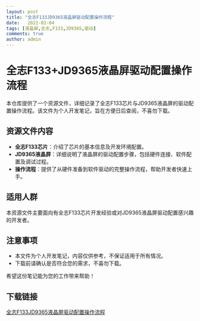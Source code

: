 ```yaml
---
layout: post
title: "全志F133JD9365液晶屏驱动配置操作流程"
date:   2022-02-04
tags: [液晶屏,全志,F133,JD9365,驱动]
comments: true
author: admin
---
```

# 全志F133+JD9365液晶屏驱动配置操作流程

本仓库提供了一个资源文件，详细记录了全志F133芯片与JD9365液晶屏的驱动配置操作流程。该文件为个人开发笔记，旨在方便日后查阅，不喜勿下载。

## 资源文件内容

- **全志F133芯片**：介绍了芯片的基本信息及开发环境配置。
- **JD9365液晶屏**：详细说明了液晶屏的驱动配置步骤，包括硬件连接、软件配置及调试过程。
- **操作流程**：提供了从硬件准备到软件驱动的完整操作流程，帮助开发者快速上手。

## 适用人群

本资源文件主要面向有全志F133芯片开发经验或对JD9365液晶屏驱动配置感兴趣的开发者。

## 注意事项

- 本文件为个人开发笔记，内容仅供参考，不保证适用于所有情况。
- 下载前请确认是否符合您的需求，不喜勿下载。

希望这份笔记能为您的工作带来帮助！

## 下载链接

[全志F133JD9365液晶屏驱动配置操作流程](https://pan.quark.cn/s/816aa27d8fb6)
